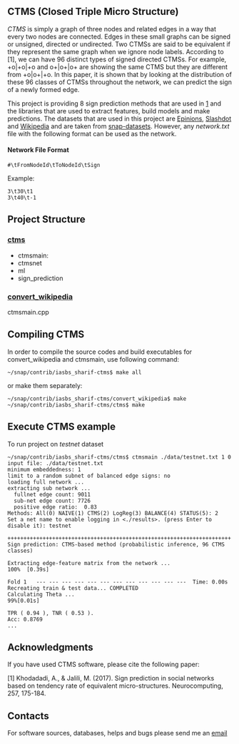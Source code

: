 ## CTMS (Closed Triple Micro Structure)

*CTMS* is simply a graph of three nodes and related edges in a way that every two nodes are connected. Edges in these small graphs can be signed or unsigned, directed or undirected. Two CTMSs are said to be equivalent if they represent the same graph when we ignore node labels. According to [1], we can have 96 distinct types of signed directed CTMSs. For example, +o|+o|+o and o+|o+|o+ are showing the same CTMS but they are different from +o|o+|+o. In this paper, it is shown that by looking at the distribution of these 96 classes of CTMSs throughout the network, we can predict the sign of a newly formed edge.

This project is providing 8 sign prediction methods that are used in [1](#acknowledgments) and the libraries that are used to extract features, build models and make predictions. The datasets that are used in this project are [Epinions](http://snap.stanford.edu/data/soc-sign-epinions.html), [Slashdot](http://snap.stanford.edu/data/soc-sign-Slashdot090221.html) and [Wikipedia](http://snap.stanford.edu/data/wiki-Elec.html) and are taken from [snap-datasets](http://snap.stanford.edu/data/index.html#signnets). However, any *network.txt* file with the following format can be used as the network.
#### Network File Format
```
#\tFromNodeId\tToNodeId\tSign
```
Example:
```
3\t30\t1
3\t40\t-1
```

## Project Structure
### [ctms](ctms)
- ctmsmain:
- ctmsnet
- ml
- sign_prediction

### [convert_wikipedia](convert_wikipedia)

ctmsmain.cpp


## Compiling CTMS

In order to compile the source codes and build executables for convert_wikipedia
and ctmsmain, use following command:
```
~/snap/contrib/iasbs_sharif-ctms$ make all
```
or make them separately:
```
~/snap/contrib/iasbs_sharif-ctms/convert_wikipedia$ make
~/snap/contrib/iasbs_sharif-ctms/ctms$ make
```



## Execute CTMS example
To run project on *testnet* dataset
```
~/snap/contrib/iasbs_sharif-ctms/ctms$ ctmsmain ./data/testnet.txt 1 0
input file: ./data/testnet.txt
minimum embeddedness: 1
limit to a random subnet of balanced edge signs: no
loading full network ...
extracting sub network ...
  fullnet edge count: 9011
  sub-net edge count: 7726
  positive edge ratio:  0.83
Methods: All(0) NAIVE(1) CTMS(2) LogReg(3) BALANCE(4) STATUS(5): 2
Set a net name to enable logging in <./results>. (press Enter to disable it): testnet

++++++++++++++++++++++++++++++++++++++++++++++++++++++++++++++++++++++
Sign prediction: CTMS-based method (probabilistic inference, 96 CTMS classes)

Extracting edge-feature matrix from the network ...
100%  [0.39s]

Fold 1   --- --- --- --- --- --- --- --- --- --- --- ---  Time: 0.00s
Recreating train & test data... COMPLETED
Calculating Theta ...
99%[0.01s]

TPR ( 0.94 ), TNR ( 0.53 ).
Acc: 0.8769
...
```




## Acknowledgments

If you have used CTMS software, please cite the following paper:

[1] Khodadadi, A., & Jalili, M. (2017). Sign prediction in social networks based
on tendency rate of equivalent micro-structures. Neurocomputing, 257, 175-184.


## Contacts


For software sources, databases, helps and bugs please send me an [email](khodadaa@oregonstate.edu)
